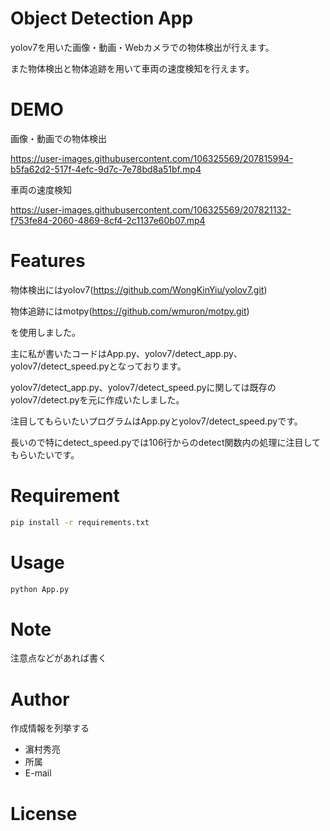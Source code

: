 # Object Detection App
 
yolov7を用いた画像・動画・Webカメラでの物体検出が行えます。

また物体検出と物体追跡を用いて車両の速度検知を行えます。
 
# DEMO
 
 画像・動画での物体検出
 
https://user-images.githubusercontent.com/106325569/207815994-b5fa62d2-517f-4efc-9d7c-7e78bd8a51bf.mp4
 
 車両の速度検知
 
https://user-images.githubusercontent.com/106325569/207821132-f753fe84-2060-4869-8cf4-2c1137e60b07.mp4

# Features
 
 物体検出にはyolov7(https://github.com/WongKinYiu/yolov7.git)
 
 物体追跡にはmotpy(https://github.com/wmuron/motpy.git)
 
 を使用しました。
 
 主に私が書いたコードはApp.py、yolov7/detect_app.py、yolov7/detect_speed.pyとなっております。
 
 yolov7/detect_app.py、yolov7/detect_speed.pyに関しては既存のyolov7/detect.pyを元に作成いたしました。
 
注目してもらいたいプログラムはApp.pyとyolov7/detect_speed.pyです。

長いので特にdetect_speed.pyでは106行からのdetect関数内の処理に注目してもらいたいです。
 
# Requirement
  ```bash
 pip install -r requirements.txt
```
# Usage
 ```bash
 python App.py
``` 
# Note
 
注意点などがあれば書く
 
# Author
 
作成情報を列挙する
 
* 濵村秀亮
* 所属
* E-mail
 
# License

